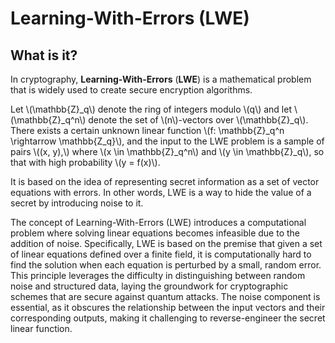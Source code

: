 # Learning-With-Errors (LWE)

## What is it?

In cryptography, **Learning-With-Errors** (**LWE**) is a mathematical problem that is widely used to create secure encryption algorithms.

Let \\(\mathbb{Z}_q\\) denote the ring of integers modulo \\(q\\) and let \\(\mathbb{Z}_q^n\\) denote the set of \\(n\\)\-vectors over \\(\mathbb{Z}_q\\). There exists a certain unknown linear function \\(f: \mathbb{Z}_q^n \rightarrow \mathbb{Z_q}\\), and the input to the LWE problem is a sample of pairs \\((x, y),\\) where \\(x \in \mathbb{Z}_q^n\\) and \\(y \in \mathbb{Z}_q\\), so that with high probability \\(y = f(x)\\).

It is based on the idea of representing secret information as a set of vector equations with errors. In other words, LWE is a way to hide the value of a secret by introducing noise to it.

The concept of Learning-With-Errors (LWE) introduces a computational problem where solving linear equations becomes infeasible due to the addition of noise. Specifically, LWE is based on the premise that given a set of linear equations defined over a finite field, it is computationally hard to find the solution when each equation is perturbed by a small, random error. This principle leverages the difficulty in distinguishing between random noise and structured data, laying the groundwork for cryptographic schemes that are secure against quantum attacks. The noise component is essential, as it obscures the relationship between the input vectors and their corresponding outputs, making it challenging to reverse-engineer the secret linear function.